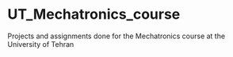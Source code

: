 # UT_Mechatronics_course
Projects and assignments done for the Mechatronics course at the University of Tehran
